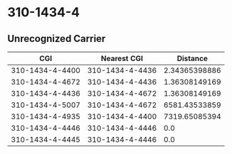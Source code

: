 # 310-1434-4
## Unrecognized Carrier


| CGI | Nearest CGI | Distance |
|-----|-------------|----------|
| 310-1434-4-4400 | 310-1434-4-4436 | 2.34365398886 |
| 310-1434-4-4672 | 310-1434-4-4436 | 1.36308149169 |
| 310-1434-4-4436 | 310-1434-4-4672 | 1.36308149169 |
| 310-1434-4-5007 | 310-1434-4-4672 | 6581.43533859 |
| 310-1434-4-4935 | 310-1434-4-4400 | 7319.65085394 |
| 310-1434-4-4446 | 310-1434-4-4446 | 0.0 |
| 310-1434-4-4445 | 310-1434-4-4446 | 0.0 |
